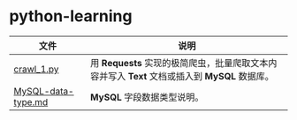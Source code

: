 # python-learning  
文件|说明
----|----
[crawl_1.py](https://github.com/whwtf/python-learning/blob/master/crawl_1.py)|用 **Requests** 实现的极简爬虫，批量爬取文本内容并写入 **Text** 文档或插入到 **MySQL** 数据库。
[MySQL-data-type.md](https://github.com/whwtf/python-learning/blob/master/MySQL-data-type.md)|**MySQL** 字段数据类型说明。
